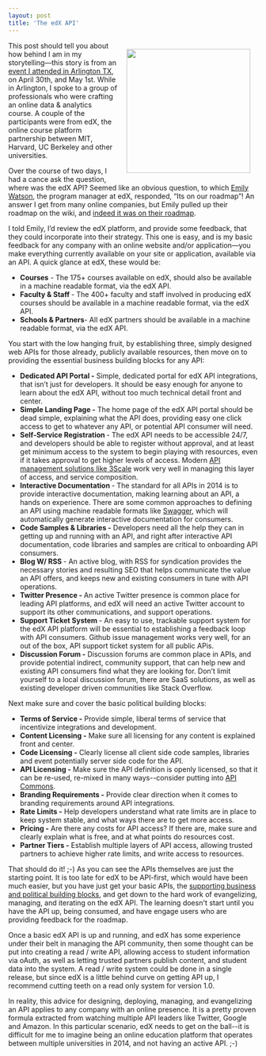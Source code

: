 ```yaml
---
layout: post
title: 'The edX API'
---
```

<p><a href="https://www.edx.org/"><img style="padding: 15px;" src="https://s3.amazonaws.com/kinlane-productions/api-evangelist/edx/edx-logo.jpg" alt="" width="250" align="right" /></a></p>
<p>This post should tell you about how behind I am in my storytelling&mdash;this story is from an <a href="/admin/blog/google">event I attended in Arlington TX</a>, on April 30th, and May 1st. While in Arlington, I spoke to a group of professionals who were crafting an online data &amp; analytics course. A couple of the participants were from edX, the online course platform partnership between MIT, Harvard, UC Berkeley and other universities.</p>
<p>Over the course of two days, I had a cance ask the question, where was the edX API? Seemed like an obvious question, to which <a href="https://www.linkedin.com/in/watsonemily">Emily Watson</a>, the program manager at edX, responded, &ldquo;Its on our roadmap&rdquo;!  An answer I get from many online companies, but Emily pulled up their roadmap on the wiki, and <a href="https://edx-wiki.atlassian.net/wiki/display/OPENPROD/Open+edX+Public+Product+Roadmap">indeed it was on their roadmap</a>.</p>
<p>I told Emily, I&rsquo;d review the edX platform, and provide some feedback, that they could incorporate into their strategy. This one is easy, and is my basic feedback for any company with an online website and/or application&mdash;you make everything currently available on your site or application, available via an API. A quick glance at edX, these would be:</p>
<ul class="mainlist">
<li><strong>Courses</strong> - The 175+ courses available on edX, should also be available in a machine readable format, via the edX API.</li>
<li><strong>Faculty &amp; Staff </strong>- The 400+ faculty and staff involved in producing edX courses should be available in a machine readable format, via the edX API.</li>
<li><strong>Schools &amp; Partners</strong>- All edX partners should be available in a machine readable format, via the edX API.</li>
</ul>
<p>You start with the low hanging fruit, by establishing three, simply designed web APIs for those already, publicly available resources, then move on to providing the essential business building blocks for any API:</p>
<ul class="mainlist">
<li><strong>Dedicated API Portal -</strong> Simple, dedicated portal for edX API integrations, that isn&rsquo;t just for developers. It should be easy enough for anyone to learn about the edX API, without too much technical detail front and center.</li>
<li><strong>Simple Landing Page -</strong> The home page of the edX API portal should be dead simple, explaining what the API does, providing easy one click access to get to whatever any API, or potential API consumer will need.</li>
<li><strong>Self-Service Registration </strong>- The edX API needs to be accessible 24/7, and developers should be able to register without approval, and at least get minimum access to the system to begin playing with resources, even if it takes approval to get higher levels of access. Modern <a href="https://bitly.com/13esk6Q+">API management solutions like 3Scale</a> work very well in managing this layer of access, and service composition.</li>
<li><strong>Interactive Documentation </strong>- The standard for all APIs in 2014 is to provide interactive documentation, making learning about an API, a hands on experience. There are some common approaches to defining an API using machine readable formats like <a href="http://bit.ly/1w9oKpq">Swagger</a>, which will automatically generate interactive documentation for consumers.</li>
<li><strong>Code Samples &amp; Libraries -</strong> Developers need all the help they can in getting up and running with an API, and right after interactive API documentation, code libraries and samples are critical to onboarding API consumers.</li>
<li><strong>Blog W/ RSS </strong>- An active blog, with RSS for syndication provides the necessary stories and resulting SEO that helps communicate the value an API offers, and keeps new and existing consumers in tune with API operations.</li>
<li><strong>Twitter Presence - </strong>An active Twitter presence is common place for leading API platforms, and edX will need an active Twitter account to support its other communications, and support operations.</li>
<li><strong>Support Ticket System </strong>- An easy to use, trackable support system for the edX API platform will be essential to establishing a feedback loop with API consumers. Github issue management works very well, for an out of the box, API support ticket system for all public APis.</li>
<li><strong>Discussion Forum -</strong> Discussion forums are common place in APIs, and provide potential indirect, community support, that can help new and existing API consumers find what they are looking for. Don&rsquo;t limit yourself to a local discussion forum, there are SaaS solutions, as well as existing developer driven communities like Stack Overflow.</li>
</ul>
<p>Next make sure and cover the basic political building blocks:</p>
<ul class="mainlist">
<li><strong>Terms of Service -</strong> Provide simple, liberal terms of service that incentivize integrations and development.</li>
<li><strong>Content Licensing -</strong> Make sure all licensing for any content is explained front and center.</li>
<li><strong>Code Licensing -</strong> Clearly license all client side code samples, libraries and event potentially server side code for the API.</li>
<li><strong>API Licensing -</strong> Make sure the API definition is openly licensed, so that it can be re-used, re-mixed in many ways--consider putting into <a href="http://apicommons.org">API Commons</a>.</li>
<li><strong>Branding Requirements -</strong> Provide clear direction when it comes to branding requirements around API integrations.</li>
<li><strong>Rate Limits -</strong> Help developers understand what rate limits are in place to keep system stable, and what ways there are to get more access.</li>
<li><strong>Pricing -</strong> Are there any costs for API access? If there are, make sure and clearly explain what is free, and at what points do resources cost.</li>
<li><strong>Partner Tiers -</strong> Establish multiple layers of API access, allowing trusted partners to achieve higher rate limits, and write access to resources.</li>
</ul>
<p>That should do it! ;-) As you can see the APIs themselves are just the starting point. It is too late for edX to be API-first, which would have been much easier, but you have just get your basic APIs, the <a href="http://management.apievangelist.com/building-blocks.html">supporting business and political building blocks</a>, and get down to the hard work of evangelizing, managing, and iterating on the edX API. The learning doesn't start until you have the API up, being consumed, and have engage users who are providing feedback for the roadmap.</p>
<p>Once a basic edX API is up and running, and edX has some experience under their belt in managing the API community, then some thought can be put into creating a read / write API, allowing access to student information via oAuth, as well as letting trusted partners publish content, and student data into the system.  A read / write system could be done in a single release, but since edX is a little behind curve on getting API up, I recommend cutting teeth on a read only system for version 1.0.</p>
<p>In reality, this advice for designing, deploying, managing, and evangelizing an API applies to any company with an online presence. It is a pretty proven formula extracted from watching multiple API leaders like Twitter, Google and Amazon. In this particular scenario, edX needs to get on the ball--it is difficult for me to imagine being an online education platform that operates between multiple universities in 2014, and not having an active API. ;-)</p>